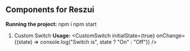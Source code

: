## Components for Reszui

**Running the project:**
npm i
npm start

1. Custom Switch
   **Usage:**
   <CustomSwitch 
        initialState={true} 
        onChange={(state) => console.log("Switch is", state ? "On" : "Off")}
   />
